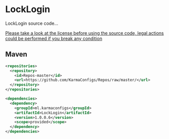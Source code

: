 # LockLogin
 LockLogin source code...

 [Please take a look at the license before using the source code, legal actions could be performed if you break any condition](https://karmaconfigs.github.io/page/license/)

## Maven

```xml
<repositories>
  <repository>
    <id>Repos-master</id>
    <url>https://github.com/KarmaConfigs/Repos/raw/master/</url>
  </repository>
</repositories>

<dependencies>
  <dependency>
    <groupId>ml.karmaconfigs</groupId>
    <artifactId>LockLogin</artifactId>
    <version>1.0.0.6</version>
    <scope>provided</scope>
  </dependency>
</dependencies>
```
